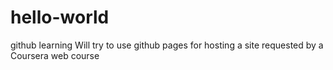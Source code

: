 # hello-world
github learning
Will try to use github pages for hosting a site requested by a Coursera web course

